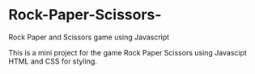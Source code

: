 # Rock-Paper-Scissors-
Rock Paper and Scissors game using Javascript

This is a mini project for the game Rock Paper Scissors using Javascipt HTML and CSS for styling.
